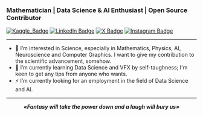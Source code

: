 ### Mathematician | Data Science & AI Enthusiast | Open Source Contributor

[![Kaggle_Badge](https://img.shields.io/badge/Projects-gray?logo=kaggle)](https://www.kaggle.com/nikasun)
[![LinkedIn Badge](https://img.shields.io/badge/-Connect-blue?logo=linkedin)](https://www.linkedin.com/in/edoardo-tesei-52214014b/)
[![X Badge](https://img.shields.io/badge/Follow-black?logo=x)](https://x.com/Ed_D_dy)
[![Instagram Badge](https://img.shields.io/badge/-Follow-orange?logo=instagram)](https://www.instagram.com/ed_d_dy_/)


---

- 👀 I’m interested in Science, especially in Mathematics, Physics, AI, Neuroscience and Computer Graphics.
  I want to give my contribution to the scientific advancement, somehow.
- 🌱 I’m currently learning Data Science and VFX by self-taughness; I'm keen to get any tips from anyone who wants.
- ⚡ I’m currently looking for an employment in the field of Data Science and AI.
<!--- 📫 How to reach me: you can send an email to _nikasun37@gmail.com._---!>
<!--- 😄 Pronouns: ...
- ⚡ Fun fact: 💞️...---!>
<!---
Joyboy0056/Joyboy0056 is a ✨ special ✨ repository because its `README.md` (this file) appears on your GitHub profile.
You can click the Preview link to take a look at your changes.
--->
-----

<div align="center">
  
**_«Fantasy will take the power down and a laugh will bury us»_**

</div>
